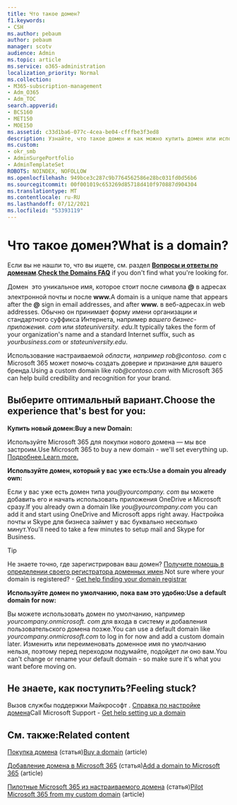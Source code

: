 ```yaml
---
title: Что такое домен?
f1.keywords:
- CSH
ms.author: pebaum
author: pebaum
manager: scotv
audience: Admin
ms.topic: article
ms.service: o365-administration
localization_priority: Normal
ms.collection:
- M365-subscription-management
- Adm_O365
- Adm_TOC
search.appverid:
- BCS160
- MET150
- MOE150
ms.assetid: c33d1ba6-077c-4cea-be04-cfffbe3f3ed8
description: Узнайте, что такое домен и как можно купить домен или использовать домен по умолчанию для начала работы с приложениями OneDrive Microsoft.
ms.custom:
- okr_smb
- AdminSurgePortfolio
- AdminTemplateSet
ROBOTS: NOINDEX, NOFOLLOW
ms.openlocfilehash: 949bce3c287c9b7764562586e28bc031fd0d56b6
ms.sourcegitcommit: 00f001019c653269d85718d410f970887d904304
ms.translationtype: MT
ms.contentlocale: ru-RU
ms.lasthandoff: 07/12/2021
ms.locfileid: "53393119"
---
```

# <a name="what-is-a-domain"></a><span data-ttu-id="6e288-103">Что такое домен?</span><span class="sxs-lookup"><span data-stu-id="6e288-103">What is a domain?</span></span>

 <span data-ttu-id="6e288-104">Если вы не нашли то, что вы ищете, см. раздел **[Вопросы и ответы по доменам](../setup/domains-faq.yml)**.</span><span class="sxs-lookup"><span data-stu-id="6e288-104">**[Check the Domains FAQ](../setup/domains-faq.yml)** if you don't find what you're looking for.</span></span> 
  
<span data-ttu-id="6e288-105">Домен  это уникальное имя, которое стоит после символа **@** в адресах электронной почты и после **www.**</span><span class="sxs-lookup"><span data-stu-id="6e288-105">A domain is a unique name that appears after the **@** sign in email addresses, and after **www.**</span></span> <span data-ttu-id="6e288-106">в веб-адресах.</span><span class="sxs-lookup"><span data-stu-id="6e288-106">in web addresses.</span></span> <span data-ttu-id="6e288-107">Обычно он принимает форму имени организации и стандартного суффикса Интернета, например *вашего бизнес-приложения. <span> com* или *stateuniversity. <span> edu*.</span><span class="sxs-lookup"><span data-stu-id="6e288-107">It typically takes the form of your organization's name and a standard Internet suffix, such as *yourbusiness.<span>com* or *stateuniversity.<span>edu*.</span></span> 
  
<span data-ttu-id="6e288-108">Использование настраиваемой *области, например rob@contoso. <span> com* с Microsoft 365 может помочь создать доверие и признание для вашего бренда.</span><span class="sxs-lookup"><span data-stu-id="6e288-108">Using a custom domain like *rob@contoso.<span>com* with Microsoft 365 can help build credibility and recognition for your brand.</span></span> 
  
## <a name="choose-the-experience-thats-best-for-you"></a><span data-ttu-id="6e288-109">Выберите оптимальный вариант.</span><span class="sxs-lookup"><span data-stu-id="6e288-109">Choose the experience that's best for you:</span></span>

 <span data-ttu-id="6e288-110">**Купить новый домен:**</span><span class="sxs-lookup"><span data-stu-id="6e288-110">**Buy a new Domain:**</span></span>
  
<span data-ttu-id="6e288-111">Используйте Microsoft 365 для покупки нового домена — мы все застроим.</span><span class="sxs-lookup"><span data-stu-id="6e288-111">Use Microsoft 365 to buy a new domain - we'll set everything up.</span></span> [<span data-ttu-id="6e288-112">Подробнее.</span><span class="sxs-lookup"><span data-stu-id="6e288-112">Learn more.</span></span>](buy-a-domain-name.md)
  
 <span data-ttu-id="6e288-113">**Используйте домен, который у вас уже есть:**</span><span class="sxs-lookup"><span data-stu-id="6e288-113">**Use a domain you already own:**</span></span>
  
<span data-ttu-id="6e288-114">Если у вас уже есть домен типа *you@yourcompany. <span> com* вы можете добавить его и начать использовать приложения OneDrive и Microsoft сразу.</span><span class="sxs-lookup"><span data-stu-id="6e288-114">If you already own a domain like  *you@yourcompany.<span>com*  you can add it and start using OneDrive and Microsoft apps right away.</span></span> <span data-ttu-id="6e288-115">Настройка почты и Skype для бизнеса займет у вас буквально несколько минут.</span><span class="sxs-lookup"><span data-stu-id="6e288-115">You'll need to take a few minutes to setup mail and Skype for Business.</span></span> 
  
> [!TIP]
> <span data-ttu-id="6e288-p104">Не знаете точно, где зарегистрирован ваш домен? [Получите помощь в определении своего регистратора доменных имен](find-your-domain-registrar.md).</span><span class="sxs-lookup"><span data-stu-id="6e288-p104">Not sure where your domain is registered? - [Get help finding your domain registrar](find-your-domain-registrar.md)</span></span>
  
 <span data-ttu-id="6e288-118">**Используйте домен по умолчанию, пока вам это удобно:**</span><span class="sxs-lookup"><span data-stu-id="6e288-118">**Use a default domain for now:**</span></span>
  
<span data-ttu-id="6e288-119">Вы можете использовать домен по умолчанию, например  *yourcompany.onmicrosoft. <span> com*  для входа в систему и добавления пользовательского домена позже.</span><span class="sxs-lookup"><span data-stu-id="6e288-119">You can use a default domain like  *yourcompany.onmicrosoft.<span>com*  to log in for now and add a custom domain later.</span></span> <span data-ttu-id="6e288-120">Изменить или переименовать доменное имя по умолчанию нельзя, поэтому перед переходом подумайте, подойдет ли оно вам.</span><span class="sxs-lookup"><span data-stu-id="6e288-120">You can't change or rename your default domain - so make sure it's what you want before moving on.</span></span> 
  
## <a name="feeling-stuck"></a><span data-ttu-id="6e288-121">Не знаете, как поступить?</span><span class="sxs-lookup"><span data-stu-id="6e288-121">Feeling stuck?</span></span>

<span data-ttu-id="6e288-122">Вызов службы поддержки Майкрософт . [Справка по настройке домена](../../business-video/get-help-support.md)</span><span class="sxs-lookup"><span data-stu-id="6e288-122">Call Microsoft Support - [Get help setting up a domain](../../business-video/get-help-support.md)</span></span>

## <a name="related-content"></a><span data-ttu-id="6e288-123">См. также:</span><span class="sxs-lookup"><span data-stu-id="6e288-123">Related content</span></span>

<span data-ttu-id="6e288-124">[Покупка домена](buy-a-domain-name.md) (статья)</span><span class="sxs-lookup"><span data-stu-id="6e288-124">[Buy a domain](buy-a-domain-name.md) (article)</span></span>

<span data-ttu-id="6e288-125">[Добавление домена в Microsoft 365](../setup/add-domain.md) (статья)</span><span class="sxs-lookup"><span data-stu-id="6e288-125">[Add a domain to Microsoft 365](../setup/add-domain.md) (article)</span></span>

<span data-ttu-id="6e288-126">[Пилотные Microsoft 365 из настраиваемого домена](../misc/pilot-microsoft-365-from-my-custom-domain.md) (статья)</span><span class="sxs-lookup"><span data-stu-id="6e288-126">[Pilot Microsoft 365 from my custom domain](../misc/pilot-microsoft-365-from-my-custom-domain.md) (article)</span></span>


